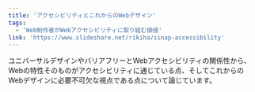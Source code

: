 ```yaml
---
title: 'アクセシビリティとこれからのWebデザイン'
tags:
  - 'Web制作者がWebアクセシビリティに取り組む価値'
link: 'https://www.slideshare.net/rikiha/sinap-accessibility'
---
```


ユニバーサルデザインやバリアフリーとWebアクセシビリティの関係性から、Webの特性そのものがアクセシビリティに通じている点、そしてこれからのWebデザインに必要不可欠な視点である点について論じています。
